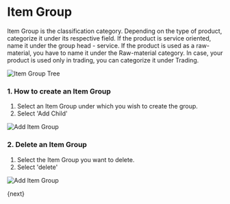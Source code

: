 <!-- add-breadcrumbs -->
# Item Group

Item Group is the classification category. Depending on the type of product,
categorize it under its respective field. If the product is
service oriented, name it under the group head - service. If the
product is used as a raw-material, you have to name it under the Raw-material
category. In case, your product is used only in trading, you can categorize it
under Trading.

<img class="screenshot" alt="Item Group Tree" src="{{docs_base_url}}/assets/img/stock/item-group-tree.png">

### 1. How to create an Item Group

1. Select an Item Group under which you wish to create the group.
1. Select 'Add Child'

<img class="screenshot" alt="Add Item Group" src="{{docs_base_url}}/assets/img/stock/item-group-new.gif">

### 2. Delete an Item Group

1. Select the Item Group you want to delete.
1. Select 'delete'

<img class="screenshot" alt="Add Item Group" src="{{docs_base_url}}/assets/img/stock/item-group-del.gif">

{next}
